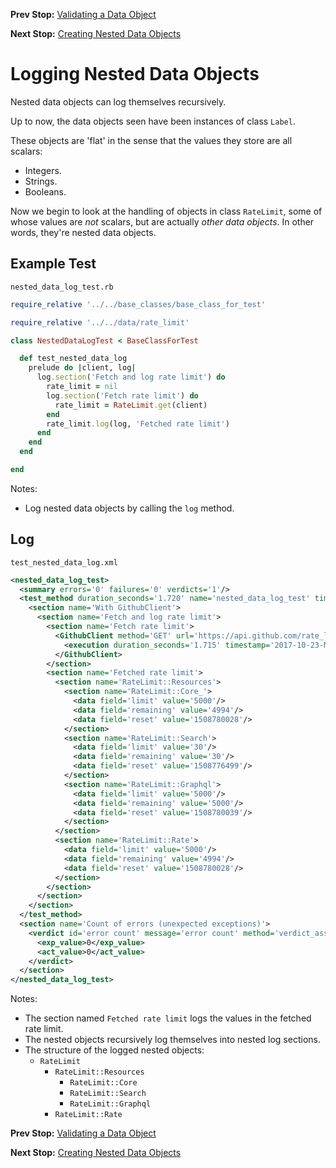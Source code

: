 <!--- GENERATED FILE, DO NOT EDIT --->
**Prev Stop:** [Validating a Data Object](./FlatDataValid.md#validating-a-data-object)

**Next Stop:** [Creating Nested Data Objects](./NestedDataNew.md#creating-nested-data-objects)


# Logging Nested Data Objects

Nested data objects can log themselves recursively.

Up to now, the data objects seen have been instances of class `Label`.

These objects are 'flat' in the sense that the values they store are all scalars:

- Integers.
- Strings.
- Booleans.

Now we begin to look at the handling of objects in class `RateLimit`, some of whose values are _not_ scalars, but are actually _other data objects_.  In other words, they're nested data objects.

## Example Test

<code>nested_data_log_test.rb</code>
```ruby
require_relative '../../base_classes/base_class_for_test'

require_relative '../../data/rate_limit'

class NestedDataLogTest < BaseClassForTest

  def test_nested_data_log
    prelude do |client, log|
      log.section('Fetch and log rate limit') do
        rate_limit = nil
        log.section('Fetch rate limit') do
          rate_limit = RateLimit.get(client)
        end
        rate_limit.log(log, 'Fetched rate limit')
      end
    end
  end

end

```

Notes:

- Log nested data objects by calling the `log` method.

## Log

<code>test_nested_data_log.xml</code>
```xml
<nested_data_log_test>
  <summary errors='0' failures='0' verdicts='1'/>
  <test_method duration_seconds='1.720' name='nested_data_log_test' timestamp='2017-10-23-Mon-11.33.58.642'>
    <section name='With GithubClient'>
      <section name='Fetch and log rate limit'>
        <section name='Fetch rate limit'>
          <GithubClient method='GET' url='https://api.github.com/rate_limit'>
            <execution duration_seconds='1.715' timestamp='2017-10-23-Mon-11.33.58.642'/>
          </GithubClient>
        </section>
        <section name='Fetched rate limit'>
          <section name='RateLimit::Resources'>
            <section name='RateLimit::Core_'>
              <data field='limit' value='5000'/>
              <data field='remaining' value='4994'/>
              <data field='reset' value='1508780028'/>
            </section>
            <section name='RateLimit::Search'>
              <data field='limit' value='30'/>
              <data field='remaining' value='30'/>
              <data field='reset' value='1508776499'/>
            </section>
            <section name='RateLimit::Graphql'>
              <data field='limit' value='5000'/>
              <data field='remaining' value='5000'/>
              <data field='reset' value='1508780039'/>
            </section>
          </section>
          <section name='RateLimit::Rate'>
            <data field='limit' value='5000'/>
            <data field='remaining' value='4994'/>
            <data field='reset' value='1508780028'/>
          </section>
        </section>
      </section>
    </section>
  </test_method>
  <section name='Count of errors (unexpected exceptions)'>
    <verdict id='error count' message='error count' method='verdict_assert_equal?' outcome='passed' volatile='true'>
      <exp_value>0</exp_value>
      <act_value>0</act_value>
    </verdict>
  </section>
</nested_data_log_test>
```

Notes:

- The section named `Fetched rate limit` logs the values in the fetched rate limit.
- The nested objects recursively log themselves into nested log sections.
- The structure of the logged nested objects:
  - `RateLimit`
    - `RateLimit::Resources`
      - `RateLimit::Core`
      - `RateLimit::Search`
      - `RateLimit::Graphql`
    - `RateLimit::Rate`

**Prev Stop:** [Validating a Data Object](./FlatDataValid.md#validating-a-data-object)

**Next Stop:** [Creating Nested Data Objects](./NestedDataNew.md#creating-nested-data-objects)

